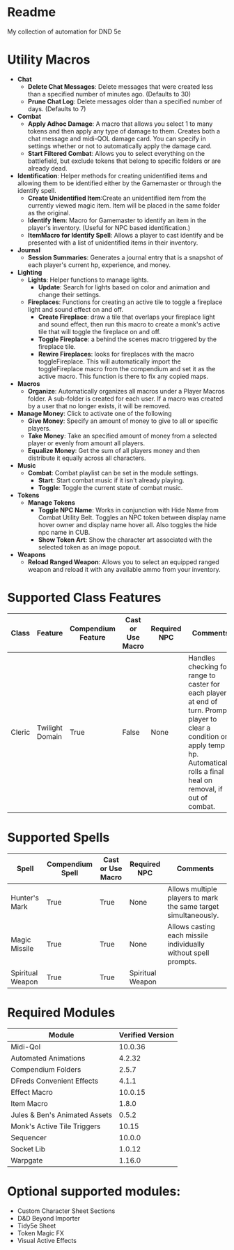 # Readme
My collection of automation for DND 5e

# Utility Macros
- **Chat**
  - **Delete Chat Messages**: Delete messages that were created less than a specified number of minutes ago.  (Defaults to 30)
  - **Prune Chat Log**: Delete messages older than a specified number of days.  (Defaults to 7)
- **Combat**
  - **Apply Adhoc Damage**: A macro that allows you select 1 to many tokens and then apply any type of damage to them. Creates both a chat message and midi-QOL damage card.  You can specify in settings whether or not to automatically apply the damage card.
  - **Start Filtered Combat**: Allows you to select everything on the battlefield, but exclude tokens that belong to specific folders or are already dead.
- **Identification**: Helper methods for creating unidentified items and allowing them to be identified either by the Gamemaster or through the identify spell.
  - **Create Unidentified Item**:Create an unidentified item from the currently viewed magic item.  Item will be placed in the same folder as the original.
  - **Identify Item**: Macro for Gamemaster to identify an item in the player's inventory.  (Useful for NPC based identification.)
  - **ItemMacro for Identify Spell**:  Allows a player to cast identify and be presented with a list of unidentified items in their inventory.
- **Journal**
  - **Session Summaries**:  Generates a journal entry that is a snapshot of each player's current hp, experience, and money.
- **Lighting**
  - **Lights**: Helper functions to manage lights.
    - **Update**: Search for lights based on color and animation and change their settings.
  - **Fireplaces**:  Functions for creating an active tile to toggle a fireplace light and sound effect on and off.
    - **Create Fireplace**: draw a tile that overlaps your fireplace light and sound effect, then run this macro to create a monk's active tile that will toggle the fireplace on and off.
    - **Toggle Fireplace**: a behind the scenes macro triggered by the fireplace tile.
    - **Rewire Fireplaces**:  looks for fireplaces with the macro toggleFireplace.  This will automatically import the toggleFireplace macro from the compendium and set it as the active macro.  This function is there to fix any copied maps.
- **Macros**
  - **Organize**: Automatically organizes all macros under a Player Macros folder.  A sub-folder is created for each user.  If a macro was created by a user that no longer exists, it will be removed.
- **Manage Money**: Click to activate one of the following
  - **Give Money**: Specify an amount of money to give to all or specific players.
  - **Take Money**: Take an specified amount of money from a selected player or evenly from amount all players.
  - **Equalize Money**: Get the sum of all players money and then distribute it equally across all characters.
- **Music**
  - **Combat**: Combat playlist can be set in the module settings.
    - **Start**: Start combat music if it isn't already playing.
    - **Toggle**: Toggle the current state of combat music.
- **Tokens**
  - **Manage Tokens**
    - **Toggle NPC Name**: Works in conjunction with Hide Name from Combat Utility Belt.  Toggles an NPC token between display name hover owner and display name hover all.  Also toggles the hide npc name in CUB.
    - **Show Token Art**: Show the character art associated with the selected token as an image popout.
- **Weapons**
  - **Reload Ranged Weapon**: Allows you to select an equipped ranged weapon and reload it with any available ammo from your inventory.

# Supported Class Features
|Class|Feature|Compendium Feature|Cast or Use Macro|Required NPC|Comments|
|---|---|---|---|---|---|
|Cleric|Twilight Domain|True|False|None|Handles checking for range to caster for each player at end of turn.  Prompts player to clear a condition or apply temp hp. Automatically rolls a final heal on removal, if out of combat.|

# Supported Spells
|Spell|Compendium Spell|Cast or Use Macro|Required NPC|Comments|
|---|---|---|---|---|
|Hunter's Mark|True|True|None|Allows multiple players to mark the same target simultaneously.|
|Magic Missile|True|True|None|Allows casting each missile individually without spell prompts.|
|Spiritual Weapon|True|True|Spiritual Weapon||
  
# Required Modules  
| Module | Verified Version |  
| --- | --- |  
| Midi-Qol | 10.0.36 |  
| Automated Animations | 4.2.32 |  
| Compendium Folders | 2.5.7 |  
| DFreds Convenient Effects | 4.1.1 |  
| Effect Macro | 10.0.15 |  
| Item Macro | 1.8.0 |  
| Jules & Ben's Animated Assets | 0.5.2 |  
| Monk's Active Tile Triggers | 10.15 |  
| Sequencer | 10.0.0 |  
| Socket Lib | 1.0.12 |  
| Warpgate | 1.16.0 |  
  
# Optional supported modules:  
- Custom Character Sheet Sections  
- D&D Beyond Importer  
- Tidy5e Sheet  
- Token Magic FX  
- Visual Active Effects  

